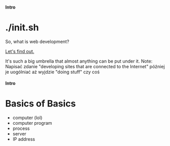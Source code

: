 #### Intro
# ./init.sh

So, what is web development?

[Let's find out.](https://coggle.it/diagram/52e97f8c5a143de239005d1b/56212c4e4c505e0045c0d3bda59b77e5977c2c9bd40f3fd0b451bdcf8da4aa52)

It's such a big umbrella that almost anything can be put under it.
Note: 
Napisać zdanie "developing sites that are connected to the Internet" później je uogólniać aż wyjdzie "doing stuff" czy coś

#### Intro
# Basics of Basics

- computer (lol)
- computer program
- process
- server
- IP address